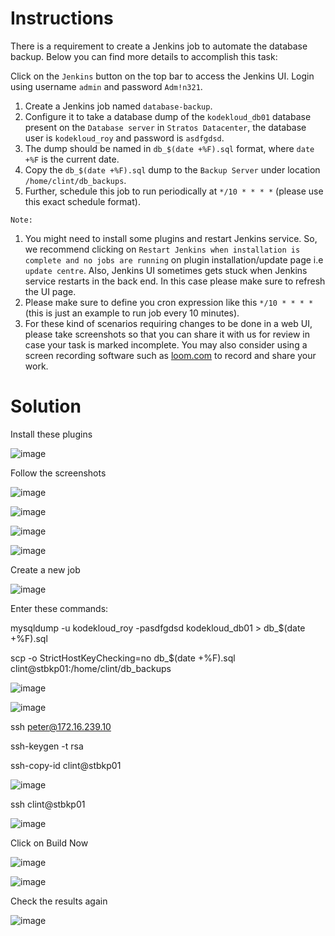 # Instructions

There is a requirement to create a Jenkins job to automate the database backup. Below you can find more details to accomplish this task:

Click on the `Jenkins` button on the top bar to access the Jenkins UI. Login using username `admin` and password `Adm!n321`.

1. Create a Jenkins job named `database-backup`.
2. Configure it to take a database dump of the `kodekloud_db01` database present on the `Database server` in `Stratos Datacenter`, the database user is `kodekloud_roy` and password is `asdfgdsd`.
3. The dump should be named in `db_$(date +%F).sql` format, where `date +%F` is the current date.
4. Copy the `db_$(date +%F).sql` dump to the `Backup Server` under location `/home/clint/db_backups`.
5. Further, schedule this job to run periodically at `*/10 * * * *` (please use this exact schedule format).

`Note:`

1. You might need to install some plugins and restart Jenkins service. So, we recommend clicking on `Restart Jenkins when installation is complete and no jobs are running` on plugin installation/update page i.e `update centre`. Also, Jenkins UI sometimes gets stuck when Jenkins service restarts in the back end. In this case please make sure to refresh the UI page.
2. Please make sure to define you cron expression like this `*/10 * * * *` (this is just an example to run job every 10 minutes).
3. For these kind of scenarios requiring changes to be done in a web UI, please take screenshots so that you can share it with us for review in case your task is marked incomplete. You may also consider using a screen recording software such as [loom.com](http://loom.com/) to record and share your work.

 # Solution

Install these plugins

![image](https://github.com/janaom/KodeKloud-Engineer-2.0/assets/83917694/4750be22-ebd7-49aa-b3a8-3d2e95d9a9dc)

Follow the screenshots

![image](https://github.com/janaom/KodeKloud-Engineer-2.0/assets/83917694/27730b2c-311f-46b6-8219-2f911b61c6d1)

![image](https://github.com/janaom/KodeKloud-Engineer-2.0/assets/83917694/f51031f5-6202-4868-a2f0-40038cf3b6d7)

![image](https://github.com/janaom/KodeKloud-Engineer-2.0/assets/83917694/ee9179c6-503a-4450-ae6e-1bab0827a4e8)

![image](https://github.com/janaom/KodeKloud-Engineer-2.0/assets/83917694/a83a0272-3eea-42c0-8a48-29eec0454910)

Create a new job

![image](https://github.com/janaom/KodeKloud-Engineer-2.0/assets/83917694/1524cbde-51bf-412e-917f-8055f6e7333c)

Enter these commands: 

mysqldump -u kodekloud_roy -pasdfgdsd kodekloud_db01 > db_$(date +%F).sql

scp -o StrictHostKeyChecking=no db_$(date +%F).sql clint@stbkp01:/home/clint/db_backups

![image](https://github.com/janaom/KodeKloud-Engineer-2.0/assets/83917694/fbd0bcc8-f8c6-4e4c-8bfc-6ce729456d8a)

![image](https://github.com/janaom/KodeKloud-Engineer-2.0/assets/83917694/0ce7f992-5e61-4196-be1d-21101beb7a52)

ssh peter@172.16.239.10

ssh-keygen -t rsa

ssh-copy-id clint@stbkp01

![image](https://github.com/janaom/KodeKloud-Engineer-2.0/assets/83917694/b6a90033-d9d5-48e1-a094-f715deb45134)

ssh clint@stbkp01

![image](https://github.com/janaom/KodeKloud-Engineer-2.0/assets/83917694/7d814f22-0607-4853-9003-31c5c065c63f)

Click on Build Now

![image](https://github.com/janaom/KodeKloud-Engineer-2.0/assets/83917694/e42c85ce-060b-406c-8c81-891ac227b48b)

![image](https://github.com/janaom/KodeKloud-Engineer-2.0/assets/83917694/b623d0c4-7961-491c-b77b-b07c25e5e663)

Check the results again

![image](https://github.com/janaom/KodeKloud-Engineer-2.0/assets/83917694/22ab811b-7007-4b37-8a3f-76f76d5d1c71)









